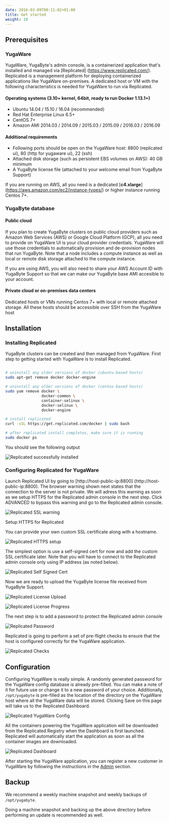 ```yaml
---
date: 2016-03-09T00:11:02+01:00
title: Get started
weight: 10
---
```


## Prerequisites

### YugaWare

YugaWare, YugaByte's admin console, is a containerized application that's installed and managed via [Replicated] (https://www.replicated.com/). Replicated is a management platform for deploying containerized applications like YugaWare on-premises. A dedicated host or VM with the following characteristics is needed for YugaWare to run via Replicated.

#### Operating systems (3.10+ kernel, 64bit, ready to run Docker 1.13.1+)

- Ubuntu 14.04 / 15.10 / 16.04 (recommended)
- Red Hat Enterprise Linux 6.5+
- CentOS 7+ 
- Amazon AMI 2014.03 / 2014.09 / 2015.03 / 2015.09 / 2016.03 / 2016.09

#### Additional requirements

- Following ports should be open on the YugaWare host: 
8800 (replicated ui), 80 (http for yugaware ui), 22 (ssh)
- Attached disk storage (such as persistent EBS volumes on AWS): 40 GB minimum
- A YugaByte license file (attached to your welcome email from YugaByte Support)

If you are running on AWS, all you need is a dedicated [**c4.xlarge**] (https://aws.amazon.com/ec2/instance-types/) or higher instance running Centos 7+.

### YugaByte database

#### Public cloud

If you plan to create YugaByte clusters on public cloud providers such as Amazon Web Services (AWS) or Google Cloud Platform (GCP), all you need to provide on YugaWare UI is your cloud provider credentials. YugaWare will use those credentials to automatically provision and de-provision nodes that run YugaByte. Note that a node includes a compute instance as well as local or remote disk storage attached to the compute instance.

If you are using AWS, you will also need to share your AWS Account ID with YugaByte Support so that we can make our YugaByte base AMI accesible to your account.

#### Private cloud or on-premises data centers

Dedicated hosts or VMs running Centos 7+ with local or remote attached storage. All these hosts should be accessible over SSH from the YugaWare host


## Installation

### Installing Replicated

YugaByte clusters can be created and then managed from YugaWare. First step to getting started with YugaWare is to install Replicated. 


```sh

# uninstall any older versions of docker (ubuntu-based hosts)
sudo apt-get remove docker docker-engine

# uninstall any older versions of docker (centos-based hosts)
sudo yum remove docker \
                docker-common \
                container-selinux \
                docker-selinux \
                docker-engine

# install replicated
curl -sSL https://get.replicated.com/docker | sudo bash

# after replicated install completes, make sure it is running 
sudo docker ps
```
You should see the following output

![Replicated successfully installed](/images/replicated-success.png)

### Configuring Replicated for YugaWare

Launch Replicated UI by going to [http://host-public-ip:8800] (http://host-public-ip:8800). The browser warning shown next states that the connection to the server is not private. We will adress this warning as soon as we setup HTTPS for the Replicated admin console in the next step. Click ADVANCED to bypass this warning and go to the Replicated admin console.

![Replicated SSL warning](/images/replicated-warning.png)

Setup HTTPS for Replicated

You can provide your own custom SSL certificate along with a hostname. 

![Replicated HTTPS setup](/images/replicated-https.png)

The simplest option is use a self-signed cert for now and add the custom SSL certificate later. Note that you will have to connect to the Replicated admin console only using IP address (as noted below).

![Replicated Self Signed Cert](/images/replicated-selfsigned.png)

Now we are ready to upload the YugaByte license file received from YugaByte Support. 

![Replicated License Upload](/images/replicated-license-upload.png)

![Replicated License Progress](/images/replicated-license-progress.png)

The next step is to add a password to protect the Replicated admin console

![Replicated Password](/images/replicated-password.png)

Replicated is going to perform a set of pre-flight checks to ensure that the host is configured correctly for the YugaWare application.

![Replicated Checks](/images/replicated-checks.png)

## Configuration

Configuring YugaWare is really simple. A randomly generated password for the YugaWare config database is already pre-filled. You can make a note of it for future use or change it to a new password of your choice. Additionally, `/opt/yugabyte` is pre-filled as the location of the directory on the YugaWare host where all the YugaWare data will be stored.  Clicking Save on this page will take us to the Replicated Dashboard.

![Replicated YugaWare Config](/images/replicated-yugaware-config.png)

All the containers powering the YugaWare application will be downloaded from the Replicated Registry when the Dashboard is first launched. Replicated will automatically start the application as soon as all the container images are downloaded.

![Replicated Dashboard](/images/replicated-dashboard.png)

After starting the YugaWare application, you can register a new customer in YugaWare by following the instructions in the [Admin](/http://localhost:1313/admin/#register-customer) section.

## Backup

We recommend a weekly machine snapshot and weekly backups of `/opt/yugabyte`.

Doing a machine snapshot and backing up the above directory before performing an update is recommended as well.

